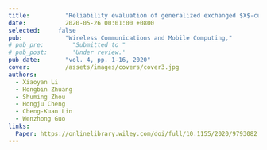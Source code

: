 ```yaml
---
title:          "Reliability evaluation of generalized exchanged $X$-cubes based on the condition of $g$-good-neighbor"
date:           2020-05-26 00:01:00 +0800
selected:     false
pub:            "Wireless Communications and Mobile Computing,"
# pub_pre:        "Submitted to "
# pub_post:       'Under review.'
pub_date:       "vol. 4, pp. 1-16, 2020"
cover:          /assets/images/covers/cover3.jpg
authors:
  - Xiaoyan Li
  - Hongbin Zhuang
  - Shuming Zhou
  - Hongju Cheng
  - Cheng-Kuan Lin
  - Wenzhong Guo
links:
  Paper: https://onlinelibrary.wiley.com/doi/full/10.1155/2020/9793082
---
```

